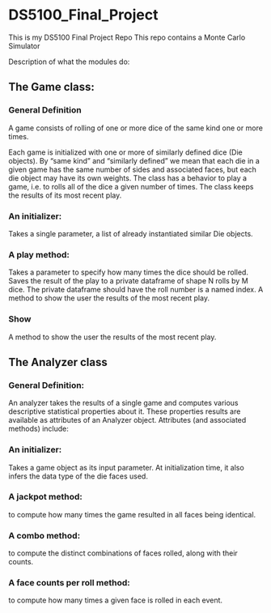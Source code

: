 # DS5100_Final_Project
This is my DS5100 Final Project Repo
This repo contains a Monte Carlo Simulator


Description of what the modules do:

## The Game class:

### General Definition
A game consists of rolling of one or more dice of the same kind one or more times. 

Each game is initialized with one or more of similarly defined dice (Die objects).
By “same kind” and “similarly defined” we mean that each die in a given game has the same number of sides and associated faces, but each die object may have its own weights.
The class has a behavior to play a game, i.e. to rolls all of the dice a given number of times.
The class keeps the results of its most recent play. 


### An initializer:
Takes a single parameter, a list of already instantiated similar Die objects.

### A play method:
Takes a parameter to specify how many times the dice should be rolled.
Saves the result of the play to a private dataframe of shape N rolls by M dice.
The private dataframe should have the roll number is a named index.
A method to show the user the results of the most recent play.

### Show
A method to show the user the results of the most recent play.

## The Analyzer class

### General Definition:
An analyzer takes the results of a single game and computes various descriptive statistical properties about it. These properties results are available as attributes of an Analyzer object. Attributes (and associated methods) include:

### An initializer:
Takes a game object as its input parameter. 
At initialization time, it also infers the data type of the die faces used.

### A jackpot method:
to compute how many times the game resulted in all faces being identical.

### A combo method:
to compute the distinct combinations of faces rolled, along with their counts.

### A face counts per roll method:
to compute how many times a given face is rolled in each event.






